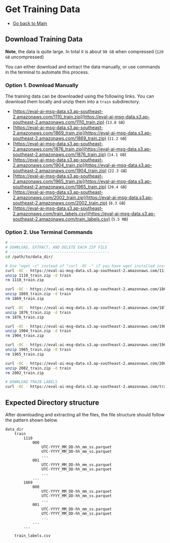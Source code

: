 # Get Training Data

- [Go back to Main](README.md)

## Download Training Data

**Note**, the data is quite large. In total it is about `90 GB` when compressed  (`120 GB` uncompressed)

You can either download and extract the data manually, or use commands in the terminal to automate this process.


### Option 1. Download Manually

The training data can be downloaded using the following links. You can download them locally and unzip them into a `train` subdirectory.


- [https://eval-ai-msg-data.s3.ap-southeast-2.amazonaws.com/1110_train.zip](https://eval-ai-msg-data.s3.ap-southeast-2.amazonaws.com/1110_train.zip) (`13.8 GB`)
- [https://eval-ai-msg-data.s3.ap-southeast-2.amazonaws.com/1869_train.zip](https://eval-ai-msg-data.s3.ap-southeast-2.amazonaws.com/1869_train.zip) (`11.2 GB`)
- [https://eval-ai-msg-data.s3.ap-southeast-2.amazonaws.com/1876_train.zip](https://eval-ai-msg-data.s3.ap-southeast-2.amazonaws.com/1876_train.zip) (`14.1 GB`)
- [https://eval-ai-msg-data.s3.ap-southeast-2.amazonaws.com/1904_train.zip](https://eval-ai-msg-data.s3.ap-southeast-2.amazonaws.com/1904_train.zip) (`22.3 GB`)
- [https://eval-ai-msg-data.s3.ap-southeast-2.amazonaws.com/1965_train.zip](https://eval-ai-msg-data.s3.ap-southeast-2.amazonaws.com/1965_train.zip) (`20.4 GB`)
- [https://eval-ai-msg-data.s3.ap-southeast-2.amazonaws.com/2002_train.zip](https://eval-ai-msg-data.s3.ap-southeast-2.amazonaws.com/2002_train.zip) (`8.3 GB`)
- [https://eval-ai-msg-data.s3.ap-southeast-2.amazonaws.com/train_labels.csv](https://eval-ai-msg-data.s3.ap-southeast-2.amazonaws.com/train_labels.csv) (`5.5 MB`)


### Option 2. Use Terminal Commands

```bash
# --------------------------------------------
# DOWNLOAD, EXTRACT, AND DELETE EACH ZIP FILE
# --------------------------------------------
cd /path/to/data_dir/

# Use "wget -c" instead of "curl -OC -" if you have wget installed instead of curl.
curl -OC - https://eval-ai-msg-data.s3.ap-southeast-2.amazonaws.com/1110_train.zip
unzip 1110_train.zip -d train
rm 1110_train.zip

curl -OC - https://eval-ai-msg-data.s3.ap-southeast-2.amazonaws.com/1869_train.zip
unzip 1869_train.zip -d train
rm 1869_train.zip

curl -OC - https://eval-ai-msg-data.s3.ap-southeast-2.amazonaws.com/1876_train.zip
unzip 1876_train.zip -d train
rm 1876_train.zip

curl -OC - https://eval-ai-msg-data.s3.ap-southeast-2.amazonaws.com/1904_train.zip
unzip 1904_train.zip -d train
rm 1904_train.zip

curl -OC - https://eval-ai-msg-data.s3.ap-southeast-2.amazonaws.com/1965_train.zip
unzip 1965_train.zip -d train
rm 1965_train.zip

curl -OC - https://eval-ai-msg-data.s3.ap-southeast-2.amazonaws.com/2002_train.zip
unzip 2002_train.zip -d train
rm 2002_train.zip

# DOWNLOAD TRAIN LABELS
curl -OC - https://eval-ai-msg-data.s3.ap-southeast-2.amazonaws.com/train_labels.csv
```

## Expected Directory structure

After downloading and extracting all the files, the file structure should follow the pattern shown below.

```
data_dir
    train
        1110
            000
                UTC-YYYY_MM_DD-hh_mm_ss.parquet
                UTC-YYYY_MM_DD-hh_mm_ss.parquet
                ...
            001
                UTC-YYYY_MM_DD-hh_mm_ss.parquet
                UTC-YYYY_MM_DD-hh_mm_ss.parquet
                ...
            ...
        1869
            000
                UTC-YYYY_MM_DD-hh_mm_ss.parquet
                UTC-YYYY_MM_DD-hh_mm_ss.parquet
                ...
            001
                UTC-YYYY_MM_DD-hh_mm_ss.parquet
                UTC-YYYY_MM_DD-hh_mm_ss.parquet
                ...
            ...
        ...

    train_labels.csv

```

